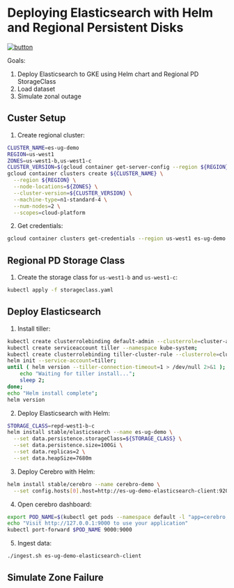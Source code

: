 # Deploying Elasticsearch with Helm and Regional Persistent Disks

[![button](http://gstatic.com/cloudssh/images/open-btn.png)](https://console.cloud.google.com/kubernetes/?cloudshell_git_repo=https%3A%2F%2Fgithub.com%2Fdanisla%2Fes-ug-demo.git&amp;cloudshell_working_dir=demo1&amp;cloudshell_image=gcr.io%2Fcloud-solutions-group%2Fterraform-helm%3Alatest&amp;cloudshell_tutorial=.%2FREADME.md)

Goals:

1. Deploy Elasticsearch to GKE using Helm chart and Regional PD StorageClass
2. Load dataset
3. Simulate zonal outage

## Custer Setup

1. Create regional cluster:

```bash
CLUSTER_NAME=es-ug-demo
REGION=us-west1
ZONES=us-west1-b,us-west1-c
CLUSTER_VERSION=$(gcloud container get-server-config --region ${REGION} --format='value(validMasterVersions[0])')
gcloud container clusters create ${CLUSTER_NAME} \
  --region ${REGION} \
  --node-locations=${ZONES} \
  --cluster-version=${CLUSTER_VERSION} \
  --machine-type=n1-standard-4 \
  --num-nodes=2 \
  --scopes=cloud-platform
```

2. Get credentials:

```bash
gcloud container clusters get-credentials --region us-west1 es-ug-demo
```

## Regional PD Storage Class

1. Create the storage class for `us-west1-b` and `us-west1-c`:

```bash
kubectl apply -f storageclass.yaml
```

## Deploy Elasticsearch

1. Install tiller:

```bash
kubectl create clusterrolebinding default-admin --clusterrole=cluster-admin --user=$(gcloud config get-value account);
kubectl create serviceaccount tiller --namespace kube-system;
kubectl create clusterrolebinding tiller-cluster-rule --clusterrole=cluster-admin --serviceaccount=kube-system:tiller;
helm init --service-account=tiller;
until ( helm version --tiller-connection-timeout=1 > /dev/null 2>&1 ); do
    echo "Waiting for tiller install...";
    sleep 2;
done;
echo "Helm install complete";
helm version
```

2. Deploy Elasticsearch with Helm:

```bash
STORAGE_CLASS=repd-west1-b-c
helm install stable/elasticsearch --name es-ug-demo \
  --set data.persistence.storageClass=${STORAGE_CLASS} \
  --set data.persistence.size=100Gi \
  --set data.replicas=2 \
  --set data.heapSize=7680m
```

3. Deploy Cerebro with Helm:

```bash
helm install stable/cerebro --name cerebro-demo \
  --set config.hosts[0].host=http://es-ug-demo-elasticsearch-client:9200,config.hosts[0].name=es-ug-demo
```

4. Open cerebro dashboard:

```bash
export POD_NAME=$(kubectl get pods --namespace default -l "app=cerebro,release=cerebro-demo" -o jsonpath="{.items[0].metadata.name}")
echo "Visit http://127.0.0.1:9000 to use your application"
kubectl port-forward $POD_NAME 9000:9000
```

5. Ingest data:

```bash
./ingest.sh es-ug-demo-elasticsearch-client
```

## Simulate Zone Failure